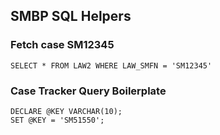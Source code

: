 ## SMBP SQL Helpers

### Fetch case SM12345
```
SELECT * FROM LAW2 WHERE LAW_SMFN = 'SM12345'
```

### Case Tracker Query Boilerplate
```
DECLARE @KEY VARCHAR(10);
SET @KEY = 'SM51550';
```
